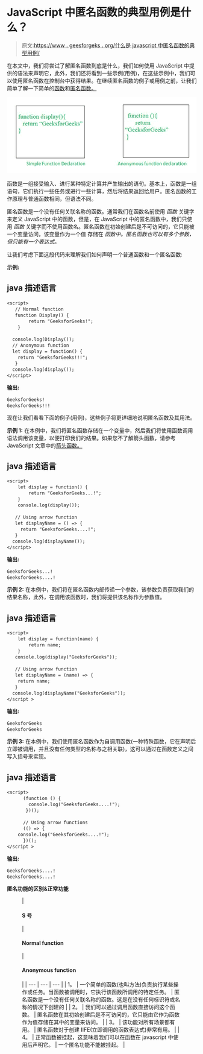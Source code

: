 # JavaScript 中匿名函数的典型用例是什么？

> 原文:[https://www . geesforgeks . org/什么是 javascript 中匿名函数的典型用例/](https://www.geeksforgeeks.org/what-is-a-typical-use-case-for-anonymous-functions-in-javascript/)

在本文中，我们将尝试了解匿名函数到底是什么，我们如何使用 JavaScript 中提供的语法来声明它，此外，我们还将看到一些示例(用例)，在这些示例中，我们可以使用匿名函数在控制台中获得结果。在继续匿名函数的例子或用例之前，让我们简单了解一下简单的[函数](https://www.geeksforgeeks.org/functions-in-javascript/)和[匿名函数。](https://www.geeksforgeeks.org/javascript-anonymous-functions/)

![](img/62e503bc107f04debbf74e5825c7f805.png)

函数是一组接受输入、进行某种特定计算并产生输出的语句。基本上，函数是一组语句，它们执行一些任务或进行一些计算，然后将结果返回给用户。匿名函数的工作原理与普通函数相同，但语法不同。

匿名函数是一个没有任何关联名称的函数。通常我们在函数名前使用 *函数* 关键字来定义 JavaScript 中的函数，但是，在 JavaScript 中的匿名函数中，我们只使用 *函数* 关键字而不使用函数名。匿名函数在初始创建后是不可访问的，它只能被一个变量访问，该变量作为一个值 存储在 *函数中。匿名函数也可以有多个参数，但只能有一个表达式。*

让我们考虑下面这段代码来理解我们如何声明一个普通函数和一个匿名函数:

**示例:**

## java 描述语言

```
<script>
   // Normal function
   function Display() {
        return "GeeksforGeeks!";
    }

  console.log(Display());
  // Anonymous function
  let display = function() {
    return "GeeksforGeeks!!!";
   }
  console.log(display()); 
</script>
```

**输出:**

```
GeeksforGeeks!
GeeksforGeeks!!!
```

现在让我们看看下面的例子(用例)，这些例子将更详细地说明匿名函数及其用法。

**示例 1:** 在本例中，我们将匿名函数存储在一个变量中，然后我们将使用函数调用语法调用该变量，以便打印我们的结果。如果您不了解箭头函数，请参考 JavaScript 文章中的[箭头函数。](https://www.geeksforgeeks.org/arrow-functions-in-javascript/)

## java 描述语言

```
<script>
    let display = function() {
        return "GeeksforGeeks...!";
    }
    console.log(display());

   // Using arrow function 
   let displayName = () => {
     return "GeeksforGeeks....!";
   }
  console.log(displayName()); 
</script>
```

**输出:**

```
GeeksforGeeks...!
GeeksforGeeks....!
```

**示例 2:** 在本例中，我们将在匿名函数内部传递一个参数，该参数负责获取我们的结果名称，此外，在调用该函数时，我们将提供该名称作为参数值。

## java 描述语言

```
<script>
    let display = function(name) {
        return name;
    }
   console.log(display("GeeksforGeeks"));

   // Using arrow function
   let displayName = (name) => {
    return name;
   }
  console.log(displayName("GeeksforGeeks")); 
</script >
```

**输出:**

```
GeeksforGeeks
GeeksforGeeks
```

**示例 3:** 在本例中，我们使用匿名函数作为自调用函数(一种特殊函数，它在声明后立即被调用，并且没有任何类型的名称与之相关联)，这可以通过在函数定义之间写入括号来实现。

## java 描述语言

```
<script>
      (function () {
        console.log("GeeksforGeeks....!");
       })();

      // Using arrow functions
      (() => {
    console.log("GeeksforGeeks....!");
      })(); 
</script >
```

**输出:**

```
GeeksforGeeks....!
GeeksforGeeks....!
```

**匿名功能的区别&正常功能**

<figure class="table">

| 

#### S 号

 | 

#### **Normal function**

 | 

#### **Anonymous function**

 |
| --- | --- | --- |
| 1。 | 一个简单的函数(也叫方法)负责执行某些操作或任务。当函数被调用时，它执行该函数所调用的特定任务。 | 匿名函数是一个没有任何关联名称的函数。这是在没有任何标识符或名称的情况下创建的 |
| 2。 | 我们可以通过调用函数直接访问这个函数。 | 匿名函数在其初始创建后是不可访问的，它只能由它作为函数作为值存储在其中的变量来访问。 |
| 3。 | 该功能对所有场景都有用。 | 匿名函数对于创建 IIFE(立即调用的函数表达式)非常有用。 |
| 4。 | 正常函数被挂起，这意味着我们可以在函数在 javascript 中使用后声明它。 | 一个匿名功能不能被挂起。 |

</figure>